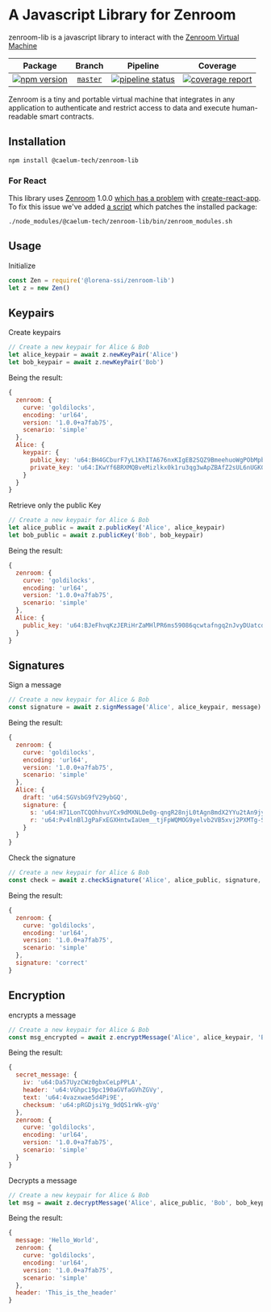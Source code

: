# A Javascript Library for Zenroom

zenroom-lib is a javascript library to interact with the [Zenroom Virtual Machine](https://zenroom.org/)

|Package|Branch|Pipeline|Coverage|
|:-:|:-:|:-:|:-:|
[![npm version](https://badge.fury.io/js/%40caelum-tech%2Fzenroom-lib.svg)](https://badge.fury.io/js/%40caelum-tech%2Fzenroom-lib)|[`master`](https://gitlab.com/caelum-tech/Lorena/zenroom-lib/tree/master)|[![pipeline status](https://gitlab.com/caelum-tech/Lorena/zenroom-lib/badges/master/pipeline.svg)](https://gitlab.com/caelum-tech/Lorena/zenroom-lib/commits/master)|[![coverage report](https://gitlab.com/caelum-tech/Lorena/zenroom-lib/badges/master/coverage.svg)](https://gitlab.com/caelum-tech/Lorena/zenroom-lib/commits/master)|

Zenroom is a tiny and portable virtual machine that integrates in any application to authenticate and restrict access to data and execute human-readable smart contracts.

## Installation
```shell
npm install @caelum-tech/zenroom-lib
```

### For React
This library uses [Zenroom](https://www.npmjs.com/package/zenroom) 1.0.0 [which has a problem](https://www.dyne.org/using-zenroom-with-javascript-react-part3/) with [create-react-app](https://create-react-app.dev/).  To fix this issue we've added [a script](https://gitlab.com/caelum-tech/lorena/zenroom-lib/blob/master/bin/zenroom_modules.sh) which patches the installed package:
```shell
./node_modules/@caelum-tech/zenroom-lib/bin/zenroom_modules.sh
```

## Usage

Initialize
```javascript
const Zen = require('@lorena-ssi/zenroom-lib')
let z = new Zen()
```

## Keypairs

Create keypairs
```javascript
// Create a new keypair for Alice & Bob
let alice_keypair = await z.newKeyPair('Alice')
let bob_keypair = await z.newKeyPair('Bob')
```

Being the result:
```javascript
{
  zenroom: {
    curve: 'goldilocks',
    encoding: 'url64',
    version: '1.0.0+a7fab75',
    scenario: 'simple'
  },
  Alice: {
    keypair: {
      public_key: 'u64:BH4GCburF7yL1KhITA676nxKIgEB2SQZ9BmeehuoWgPObMpb9ZTTigBgfhbrwLTxf0tWtRK6kM6D0DVItqdMWGRDsII75qXcLOunQTTiGcpAH3_iTlqjzXUDeDzcudyFhZByFohsi1wCqeAXPsKsjeQ',
      private_key: 'u64:IKwYf6BRXMQBveMizlkx0k1ru3qg3wApZBAfZ2sUL6nUGKG9tvU6hB9s4cmN-Gi2rXDjeIm-quk'
    }
  }
}
```

Retrieve only the public Key
```javascript
// Create a new keypair for Alice & Bob
let alice_public = await z.publicKey('Alice', alice_keypair)
let bob_public = await z.publicKey('Bob', bob_keypair)
```

Being the result:
```javascript
{
  zenroom: {
    curve: 'goldilocks',
    encoding: 'url64',
    version: '1.0.0+a7fab75',
    scenario: 'simple'
  },
  Alice: {
    public_key: 'u64:BJeFhvqKzJERiHrZaMHlPR6ms59086qcwtafngq2nJvyDUatcdH7NSkVGvf5iKnWpsC546lTjhLIxWDf1-wfUdRy3dXa6Y6OzQvmMtqrRh33t5pXvuCDylRGiA4DqWKV6ocymggIvhdtMaXLOvNDoy4'
  }
}

```

## Signatures
Sign a message
```javascript
// Create a new keypair for Alice & Bob
const signature = await z.signMessage('Alice', alice_keypair, message)
```
Being the result:
```javascript
{
  zenroom: {
    curve: 'goldilocks',
    encoding: 'url64',
    version: '1.0.0+a7fab75',
    scenario: 'simple'
  },
  Alice: {
    draft: 'u64:SGVsbG9fV29ybGQ',
    signature: {
      s: 'u64:H71LonTCQOhhvuYCx9dMXNLDe0g-qngR28njL0tAgn8mdX2YYu2tAn9jyeaUJmBpk9iJijr7cvE',
      r: 'u64:Pv4lnBlJgPaFxEGXHntwIaUem__tjFpWQMOG9yelvb2VB5xvj2PXMTg-SsHExfL6BSPaHwFSbdo'
    }
  }
}
```

Check the signature
```javascript
// Create a new keypair for Alice & Bob
const check = await z.checkSignature('Alice', alice_public, signature, 'Bob')
```
Being the result:
```javascript
{
  zenroom: {
    curve: 'goldilocks',
    encoding: 'url64',
    version: '1.0.0+a7fab75',
    scenario: 'simple'
  },
  signature: 'correct'
}

```

## Encryption
encrypts a message
```javascript
// Create a new keypair for Alice & Bob
const msg_encrypted = await z.encryptMessage('Alice', alice_keypair, 'Bob', bob_public, 'HelloWorld')
```
Being the result:
```javascript
{
  secret_message: {
    iv: 'u64:Da57UyzCWz0gbxCeLpPPLA',
    header: 'u64:VGhpc19pc190aGVfaGVhZGVy',
    text: 'u64:4vazxwae5d4Pi9E',
    checksum: 'u64:pRGDjsiYg_9dQS1rWk-gVg'
  },
  zenroom: {
    curve: 'goldilocks',
    encoding: 'url64',
    version: '1.0.0+a7fab75',
    scenario: 'simple'
  }
}

```

Decrypts a message
```javascript
// Create a new keypair for Alice & Bob
let msg = await z.decryptMessage('Alice', alice_public, 'Bob', bob_keypair, msg_encrypted)
```
Being the result:
```javascript
{
  message: 'Hello_World',
  zenroom: {
    curve: 'goldilocks',
    encoding: 'url64',
    version: '1.0.0+a7fab75',
    scenario: 'simple'
  },
  header: 'This_is_the_header'
}
```

